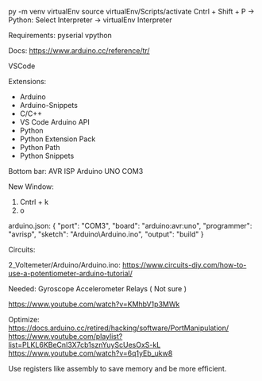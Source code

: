 py -m venv virtualEnv
source virtualEnv/Scripts/activate
Cntrl + Shift + P -> Python: Select Interpreter -> virtualEnv Interpreter


Requirements:
pyserial
vpython


Docs:
https://www.arduino.cc/reference/tr/


VSCode

Extensions:
* Arduino
* Arduino-Snippets
* C/C++
* VS Code Arduino API
* Python
* Python Extension Pack
* Python Path
* Python Snippets

Bottom bar:
AVR ISP
Arduino UNO
COM3

New Window:
1. Cntrl + k
2. o

arduino.json:
{
    "port": "COM3",
    "board": "arduino:avr:uno",
    "programmer": "avrisp",
    "sketch": "Arduino\\Arduino.ino",
    "output": "build"
}

Circuits:

2_Voltemeter/Arduino/Arduino.ino:
https://www.circuits-diy.com/how-to-use-a-potentiometer-arduino-tutorial/


Needed:
Gyroscope
Accelerometer
Relays ( Not sure )


https://www.youtube.com/watch?v=KMhbV1p3MWk


Optimize:
https://docs.arduino.cc/retired/hacking/software/PortManipulation/
https://www.youtube.com/playlist?list=PLKL6KBeCnI3X7cb1sznYuyScUesOxS-kL
https://www.youtube.com/watch?v=6q1yEb_ukw8


Use registers like assembly to save memory and be more efficient.